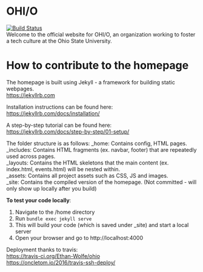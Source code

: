 # OHI/O
[![Build Status](https://travis-ci.org/Ethan-Wolfe/ohio.svg?branch=master)](https://travis-ci.org/Ethan-Wolfe/ohio)  
Welcome to the official website for OHI/O, an organization working to foster a tech culture at the Ohio State University.

# How to contribute to the homepage
The homepage is built using Jekyll - a framework for building static webpages.  
https://jekyllrb.com

Installation instructions can be found here:  
https://jekyllrb.com/docs/installation/

A step-by-step tutorial can be found here:  
https://jekyllrb.com/docs/step-by-step/01-setup/

The folder structure is as follows:
\_home: Contains config, HTML pages.  
\_includes: Contains HTML fragments (ex. navbar, footer) that are repeatedly used across pages.  
\_layouts: Contains the HTML skeletons that the main content (ex. index.html, events.html) will be nested within.  
\_assets: Contains all project assets such as CSS, JS and images.  
\_site: Contains the compiled version of the homepage. (Not committed - will only show up locally after you build)

**To test your code locally**:  
1. Navigate to the /home directory  
2. Run `bundle exec jekyll serve`  
3. This will build your code (which is saved under \_site) and start a local server  
4. Open your browser and go to http://localhost:4000  

Deployment thanks to travis:  
https://travis-ci.org/Ethan-Wolfe/ohio  
https://oncletom.io/2016/travis-ssh-deploy/
